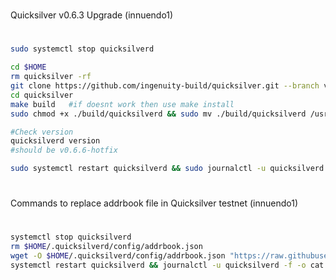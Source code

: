 #
Quicksilver v0.6.3 Upgrade (innuendo1)
# 
```sh
sudo systemctl stop quicksilverd

cd $HOME
rm quicksilver -rf
git clone https://github.com/ingenuity-build/quicksilver.git --branch v0.6.6-hotfix
cd quicksilver
make build   #if doesnt work then use make install
sudo chmod +x ./build/quicksilverd && sudo mv ./build/quicksilverd /usr/local/bin/quicksilverd

#Check version
quicksilverd version
#should be v0.6.6-hotfix

sudo systemctl restart quicksilverd && sudo journalctl -u quicksilverd -f -o cat
```




#
Commands to replace addrbook file in Quicksilver testnet (innuendo1)
# 

```sh
systemctl stop quicksilverd
rm $HOME/.quicksilverd/config/addrbook.json
wget -O $HOME/.quicksilverd/config/addrbook.json "https://raw.githubusercontent.com/EnterStake/cosmosguides/main/Testnets/Quicksilver/addrbook.json"
systemctl restart quicksilverd && journalctl -u quicksilverd -f -o cat
```
 
